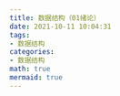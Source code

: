 ```yaml
---
title: 数据结构（01绪论）
date: 2021-10-11 10:04:31
tags:
- 数据结构
categories:
- 数据结构
math: true
mermaid: true
---
```

